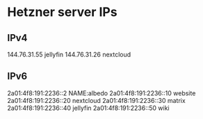 # Hetzner server IPs

## IPv4
144.76.31.55 jellyfin
144.76.31.26 nextcloud

## IPv6
2a01:4f8:191:2236::2 NAME:albedo
2a01:4f8:191:2236::10 website
2a01:4f8:191:2236::20 nextcloud
2a01:4f8:191:2236::30 matrix
2a01:4f8:191:2236::40 jellyfin
2a01:4f8:191:2236::50 wiki
